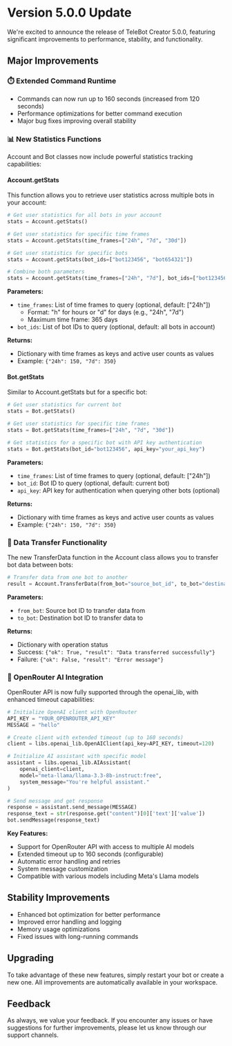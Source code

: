 # Version 5.0.0 Update

We're excited to announce the release of TeleBot Creator 5.0.0, featuring significant improvements to performance, stability, and functionality.

## Major Improvements

### ⏱️ Extended Command Runtime
- Commands can now run up to 160 seconds (increased from 120 seconds)
- Performance optimizations for better command execution
- Major bug fixes improving overall stability

### 📊 New Statistics Functions
Account and Bot classes now include powerful statistics tracking capabilities:

#### Account.getStats
This function allows you to retrieve user statistics across multiple bots in your account:

```python
# Get user statistics for all bots in your account
stats = Account.getStats()

# Get user statistics for specific time frames
stats = Account.getStats(time_frames=["24h", "7d", "30d"])

# Get user statistics for specific bots
stats = Account.getStats(bot_ids=["bot123456", "bot654321"])

# Combine both parameters
stats = Account.getStats(time_frames=["24h", "7d"], bot_ids=["bot123456"])
```

**Parameters:**
- `time_frames`: List of time frames to query (optional, default: ["24h"])
  - Format: "<number>h" for hours or "<number>d" for days (e.g., "24h", "7d")
  - Maximum time frame: 365 days
- `bot_ids`: List of bot IDs to query (optional, default: all bots in account)

**Returns:**
- Dictionary with time frames as keys and active user counts as values
- Example: `{"24h": 150, "7d": 350}`

#### Bot.getStats
Similar to Account.getStats but for a specific bot:

```python
# Get user statistics for current bot
stats = Bot.getStats()

# Get user statistics for specific time frames
stats = Bot.getStats(time_frames=["24h", "7d", "30d"])

# Get statistics for a specific bot with API key authentication
stats = Bot.getStats(bot_id="bot123456", api_key="your_api_key")
```

**Parameters:**
- `time_frames`: List of time frames to query (optional, default: ["24h"])
- `bot_id`: Bot ID to query (optional, default: current bot)
- `api_key`: API key for authentication when querying other bots (optional)

**Returns:**
- Dictionary with time frames as keys and active user counts as values
- Example: `{"24h": 150, "7d": 350}`

### 🔄 Data Transfer Functionality
The new TransferData function in the Account class allows you to transfer bot data between bots:

```python
# Transfer data from one bot to another
result = Account.TransferData(from_bot="source_bot_id", to_bot="destination_bot_id")
```

**Parameters:**
- `from_bot`: Source bot ID to transfer data from
- `to_bot`: Destination bot ID to transfer data to

**Returns:**
- Dictionary with operation status
- Success: `{"ok": True, "result": "Data transferred successfully"}`
- Failure: `{"ok": False, "result": "Error message"}`

### 🤖 OpenRouter AI Integration
OpenRouter API is now fully supported through the openai_lib, with enhanced timeout capabilities:

```python
# Initialize OpenAI client with OpenRouter
API_KEY = "YOUR_OPENROUTER_API_KEY"
MESSAGE = "hello"

# Create client with extended timeout (up to 160 seconds)
client = libs.openai_lib.OpenAIClient(api_key=API_KEY, timeout=120)

# Initialize AI assistant with specific model
assistant = libs.openai_lib.AIAssistant(
    openai_client=client,
    model="meta-llama/llama-3.3-8b-instruct:free",
    system_message="You're helpful assistant."
)

# Send message and get response
response = assistant.send_message(MESSAGE)
response_text = str(response.get("content")[0]['text']['value'])
bot.sendMessage(response_text)
```

**Key Features:**
- Support for OpenRouter API with access to multiple AI models
- Extended timeout up to 160 seconds (configurable)
- Automatic error handling and retries
- System message customization
- Compatible with various models including Meta's Llama models

## Stability Improvements
- Enhanced bot optimization for better performance
- Improved error handling and logging
- Memory usage optimizations
- Fixed issues with long-running commands

## Upgrading
To take advantage of these new features, simply restart your bot or create a new one. All improvements are automatically available in your workspace.

## Feedback
As always, we value your feedback. If you encounter any issues or have suggestions for further improvements, please let us know through our support channels.
